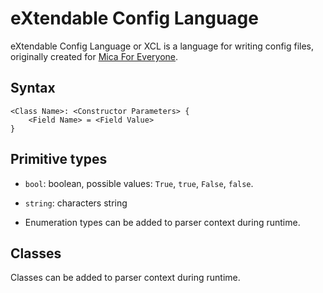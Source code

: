 # eXtendable Config Language
eXtendable Config Language or XCL is a language for writing config files,
originally created for [Mica For Everyone](https://github.com/MicaForEveryone/MicaForEveryone).

## Syntax
```
<Class Name>: <Constructor Parameters> {
    <Field Name> = <Field Value>
}
```

## Primitive types
* `bool`: boolean, possible values: `True`, `true`, `False`, `false`.

* `string`: characters string

* Enumeration types can be added to parser context during runtime.

## Classes
Classes can be added to parser context during runtime.
